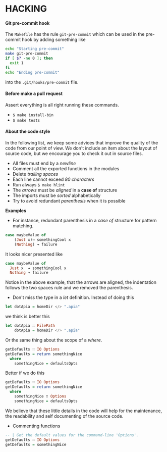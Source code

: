 HACKING
=======

#### Git pre-commit hook

The `Makefile` has the rule `git-pre-commit` which can be used in the
pre-commit hook by adding something like

````Bash
echo "Starting pre-commit"
make git-pre-commit
if [ $? -ne 0 ]; then
  exit 1
fi
echo "Ending pre-commit"
````

into the `.git/hooks/pre-commit` file.

#### Before make a pull request

Assert everything is all right running these commands.

* `$ make install-bin`
* `$ make tests`

#### About the code style

In the following list, we keep some advices that improve the quality of
the code from our point of view. We don't include an item about the layout of
source code, but we encourage you to check it out in source files.

* All files must end by a *newline*
* Comment all the exported functions in the modules
* Delete *trailing spaces*
* Each line cannot exceed *80 characters*
* Run always `$ make hlint`
* The *arrows* must be *aligned* in a **case of** structure
* The imports must be *sorted* alphabetically
* Try to avoid redundant *parenthesis* when it is possible

**Examples**

  * For instance, redundant parenthesis in a *case of* structure
  for pattern matching.

  ```Haskell
  case maybeValue of
      (Just x)→ somethingCool x
      (Nothing) → failure
  ```

  It looks nicer presented like

  ```Haskell
  case maybeValue of
    Just x  → somethingCool x
    Nothing → failure
  ```

  Notice in the above example, that the arrows are aligned, the indentation
  follows the two spaces rule and we removed the parenthesis.

  * Don't miss the type in a *let* definition.
  Instead of doing this

  ```Haskell
  let dotApia = homeDir </> ".apia"
  ```
  we think is better this

  ```Haskell
  let dotApia ∷ FilePath
      dotApia = homeDir </> ".apia"
  ```

  Or the same thing about the scope of a *where*.

  ```Haskell
  getDefaults ∷ IO Options
  getDefaults = return somethingNice
    where
      somethingNice = defaultsOpts
  ```
  Better if we do this

  ```Haskell
  getDefaults ∷ IO Options
  getDefaults = return somethingNice
    where
      somethingNice ∷ Options
      somethingNice = defaultsOpts
  ```

  We believe that these little details in the code will help for the maintenance,
  the readability and self documenting of the source code.

  * Commenting functions

  ```Haskell
  -- | Get the default values for the command-line 'Options'.
  getDefaults ∷ IO Options
  getDefaults = somethingNice
  ```
